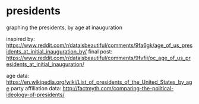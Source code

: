 # presidents
graphing the presidents, by age at inauguration

inspired by: https://www.reddit.com/r/dataisbeautiful/comments/9fa6gk/age_of_us_presidents_at_initial_inauguration_by/
final post: https://www.reddit.com/r/dataisbeautiful/comments/9fvfii/oc_age_of_us_presidents_at_initial_inauguration/

age data: https://en.wikipedia.org/wiki/List_of_presidents_of_the_United_States_by_age
party affiliation data: http://factmyth.com/comparing-the-political-ideology-of-presidents/
